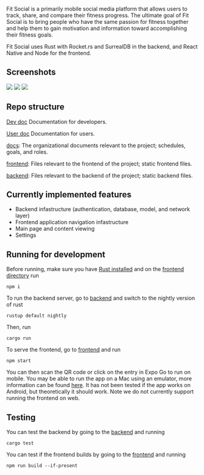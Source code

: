 Fit Social is a primarily mobile social media platform that allows users to track, share, and compare their fitness progress. The ultimate goal of Fit Social is to bring people who have the same passion for fitness together and help them to gain motivation and information toward accomplishing their fitness goals.

Fit Social uses Rust with Rocket.rs and SurrealDB in the backend, and React Native and Node for the frontend.

## Screenshots

![](./docs/images/signup.png)
![](./docs/images/home.png)
![](./docs/images/stats.png)

## Repo structure

[Dev doc](./DevDoc.md) Documentation for developers.

[User doc](./UserDoc.md) Documentation for users.

[docs](./docs): The organizational documents relevant to the project; schedules, goals, and roles.

[frontend](./frontend): Files relevant to the frontend of the project; static frontend files.

[backend](./backend): Files relevant to the backend of the project; static backend files.

## Currently implemented features

- Backend infastructure (authentication, database, model, and network layer)
- Frontend application navigation infastructure
- Main page and content viewing
- Settings

## Running for development

Before running, make sure you have [Rust installed](https://www.rust-lang.org/tools/install) and on the [frontend directory](./frontend) run

```shell
npm i
```

To run the backend server, go to [backend](./backend) and switch to the nightly version of rust

```shell
rustup default nightly
```

Then, run

```shell
cargo run
```

To serve the frontend, go to [frontend](./frontend) and run

```shell
npm start
```

You can then scan the QR code or click on the entry in Expo Go to run on mobile. You may be able to run the app on a Mac using an emulator, more information can be found [here](https://docs.expo.dev/workflow/ios-simulator/). It has not been tested if the app works on Android, but theoretically it should work. Note we do not currently support running the frontend on web.

## Testing

You can test the backend by going to the [backend](./backend) and running 

```shell
cargo test
```

You can test if the frontend builds by going to the [frontend](./frontend) and running 

```shell
npm run build --if-present
```
